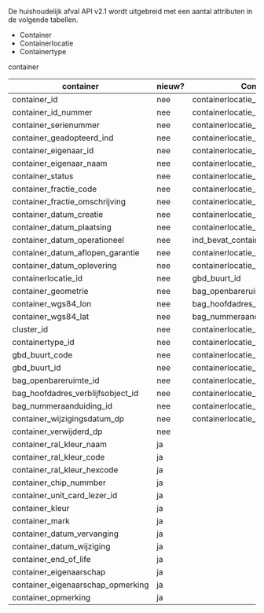 De huishoudelijk afval API v2.1 wordt uitgebreid met een aantal attributen in de volgende tabellen.
- Container
- Containerlocatie
- Containertype

container

| container                 | nieuw?   | Containerlocatie | nieuwe? | Containertype | nieuw? |
|------------------------|----------------|----------------|--------------|-------------|--------------| 
|container_id            |   nee |containerlocatie_id         |nee  |             |             |              |   
|container_id_nummer    |       nee   |containerlocatie_serienummer | nee |  |       |                         
|container_serienummer  | nee    |containerlocatie_status| nee|              |             |              |                 
|container_geadopteerd_ind  | nee |containerlocatie_geometrie|nee|              |             |              |  
|container_eigenaar_id  | nee     |containerlocatie_wgs84_lon|nee|              |             |              |  
container_eigenaar_naam  | nee   |containerlocatie_wgs84_lat|nee|              |             |              |  
container_status  | nee          |containerlocatie_eigenaar_id|nee|              |             |              |  
container_fractie_code  | nee    |containerlocatie_eigenaar_naam|nee|              |             |              |  
container_fractie_omschrijving|nee|containerlocatie_datum_creatie|nee|              |             |              |  
container_datum_creatie  | nee   |containerlocatie_datum_plaatsing|nee|              |             |              |  
container_datum_plaatsing  | nee |containerlocatie_datum_oplevering|nee|              |             |              |  
container_datum_operationeel  | nee|ind_bevat_container|nee|              |             |              |  
container_datum_aflopen_garantie  | nee   |containerlocatie_datum_operationeel|nee|              |             |              |  
container_datum_oplevering  | nee|containerlocatie_datum_einde_garantie|nee|              |             |              |  
containerlocatie_id  | nee       |gbd_buurt_id|nee|              |             |              |  
container_geometrie  | nee       |bag_openbareruimte_id|nee|              |             |              |  
container_wgs84_lon  | nee       |bag_hoofdadres_verblijfsobject_id|nee                |              |             |              |  
container_wgs84_lat  | nee       |bag_nummeraanduiding_id|nee                |              |             |              |  
cluster_id  | nee                |containerlocatie_type_naam|ja|              |             |              |  
containertype_id  | nee          |containerlocatie_id_nummer|ja|              |             |              |  
gbd_buurt_code  | nee            |containerlocatie_datum_wijziging|ja|              |             |              |  
gbd_buurt_id  | nee              |containerlocatie_opmerking|ja|              |             |              |  
bag_openbareruimte_id  | nee     |containerlocatie_end_of_life|ja|              |             |              |  
bag_hoofdadres_verblijfsobject_id  |nee|containerlocatie_eigenaarschap|ja|              |             |              |  
bag_nummeraanduiding_id  | nee   |containerlocatie_eigenaarschap_opmerking|ja|             |              |  |
container_wijzigingsdatum_dp|nee |containerlocatie_type_artikelcode|ja|             |              |  |
container_verwijderd_dp  | nee   |        |                |              |             |              |  
container_ral_kleur_naam  | ja   |        |                |              |             |              |  
container_ral_kleur_code  | ja   |        |                |              |             |              |  
container_ral_kleur_hexcode  |ja |        |                |              |             |              |  
container_chip_nummber  | ja   |
container_unit_card_lezer_id |ja |        |                |              |             |              |  
container_kleur  | ja                    |                |              |             |              |  |
container_mark  | ja             |        |                |              |             |              |  
container_datum_vervanging  | ja |        |                |              |             |              |  
container_datum_wijziging  | ja  |        |                |              |             |              |  
container_end_of_life  | ja      |        |                |              |             |              |  
container_eigenaarschap  | ja    |        |                |              |             |              |  
container_eigenaarschap_opmerking  | ja   |        |                |              |             |              |  
container_opmerking  | ja        |        |                |              |             |              |  
     

